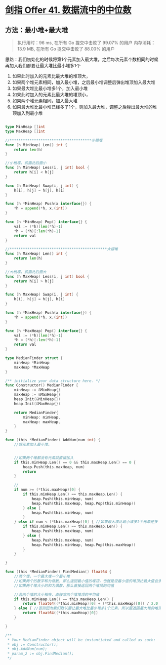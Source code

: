 # [剑指 Offer 41. 数据流中的中位数](https://leetcode-cn.com/problems/shu-ju-liu-zhong-de-zhong-wei-shu-lcof/)

## 方法：最小堆+最大堆

> 执行用时：96 ms, 在所有 Go 提交中击败了 99.07% 的用户
> 		内存消耗：13.9 MB, 在所有 Go 提交中击败了 88.00% 的用户


思路：我们初始化的时候将第1个元素加入最大堆，之后每次元素个数相同的时候再加入我们都要让最大堆比最小堆多1个
1. 如果此时加入的元素比最大堆的堆顶大，
1. 如果两个堆元素相同，加入最小堆，之后最小堆调整后弹出堆顶加入最大堆
2. 如果最大堆比最小堆多1个，加入最小堆
2. 如果此时加入的元素比最大堆的堆顶小，
  1. 如果两个堆元素相同，加入最大堆
  2. 如果最大堆比最小堆已经多了1个，则加入最大堆，调整之后弹出最大堆的堆顶加入到最小堆


```go

type MinHeap []int
type MaxHeap []int

//*************************************小根堆
func (h MinHeap) Len() int {
	return len(h)
}

//小根堆，前面比后面小
func (h MinHeap) Less(i, j int) bool {
	return h[i] < h[j]
}

func (h MinHeap) Swap(i, j int) {
	h[i], h[j] = h[j], h[i]
}

func (h *MinHeap) Push(x interface{}) {
	*h = append(*h, x.(int))
}

func (h *MinHeap) Pop() interface{} {
	val := (*h)[len(*h)-1]
	*h = (*h)[:len(*h)-1]
	return val
}

//********************************************大根堆
func (h MaxHeap) Len() int {
	return len(h)
}

//大根堆，前面比后面大
func (h MaxHeap) Less(i, j int) bool {
	return h[i] > h[j]
}

func (h MaxHeap) Swap(i, j int) {
	h[i], h[j] = h[j], h[i]
}

func (h *MaxHeap) Push(x interface{}) {
	*h = append(*h, x.(int))
}

func (h *MaxHeap) Pop() interface{} {
	val := (*h)[len(*h)-1]
	*h = (*h)[:len(*h)-1]
	return val
}

type MedianFinder struct {
	minHeap *MinHeap
	maxHeap *MaxHeap
}

/** initialize your data structure here. */
func Constructor() MedianFinder {
	minHeap := &MinHeap{}
	maxHeap := &MaxHeap{}
	heap.Init(&MinHeap{})
	heap.Init(&MaxHeap{})

	return MedianFinder{
		minHeap: minHeap,
		maxHeap: maxHeap,
	}
}

func (this *MedianFinder) AddNum(num int) {
	//将元素加入最小堆，


	//如果两个堆都没有元素就直接加入
	if this.minHeap.Len() == 0 && this.maxHeap.Len() == 0 {
		heap.Push(this.maxHeap, num)
		return
	}

	//
	if num >= (*this.maxHeap)[0] {
		if this.minHeap.Len() == this.maxHeap.Len() {
			heap.Push(this.minHeap, num)
			heap.Push(this.maxHeap, heap.Pop(this.minHeap))
		} else {
			heap.Push(this.minHeap, num)
		}
	} else if num < (*this.maxHeap)[0] { //如果最大堆比最小堆多1个元素还多
		if this.minHeap.Len() == this.maxHeap.Len() {
			heap.Push(this.maxHeap, num)
		} else {
			heap.Push(this.maxHeap, num)
			heap.Push(this.minHeap, heap.Pop(this.maxHeap))
		}
	}

}

func (this *MedianFinder) FindMedian() float64 {
	//两个堆，一个最大堆一个最小堆
	//如果两个的数字和为奇数，那么返回最小值的堆顶，也就是说最小值的堆顶比最大值会多1个
	//如果两个堆大小的和为偶数，那么直接返回两个堆顶的均值

	//若两个堆的大小相等，直接求两个堆堆顶的平均值
	if this.minHeap.Len() == this.maxHeap.Len() {
		return float64((*this.minHeap)[0] + (*this.maxHeap)[0]) / 2.0
	} else { //否则因为我们默认要让最大堆比最小堆多1个元素，所以要返回最大堆的堆顶
		return float64((*this.maxHeap)[0])
	}

}

/**
 * Your MedianFinder object will be instantiated and called as such:
 * obj := Constructor();
 * obj.AddNum(num);
 * param_2 := obj.FindMedian();
 */
```

